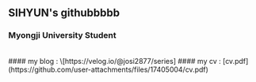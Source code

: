 ## SIHYUN's githubbbbb
### Myongji University Student
<br/>
#### my blog : \[https://velog.io/@josi2877/series]
#### my cv : [cv.pdf](https://github.com/user-attachments/files/17405004/cv.pdf)


